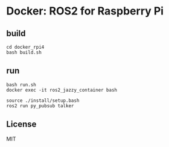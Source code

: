 # Docker: ROS2 for Raspberry Pi

## build

```
cd docker_rpi4
bash build.sh
```

## run

```
bash run.sh
docker exec -it ros2_jazzy_container bash

source ./install/setup.bash
ros2 run py_pubsub talker
```

## License

MIT
